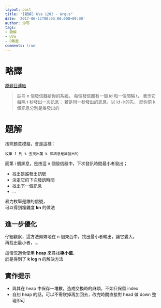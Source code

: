 ```yaml
---
layout: post
title: "[題解] UVa 1203 - Argus"
date: '2017-06-11T00:03:00.000+09:00'
author: 沙耶
tags:
- 題解
- UVa
- D難度
comments: true
---
```


# 略譯

[原題目連結](https://uva.onlinejudge.org/index.php?option=com_onlinejudge&Itemid=8&page=show_problem&category=24&problem=3644)

> 註冊 n 個發信器給你的系統，
每個發信器有一個 id 和一個間隔 t，
表示它每隔 t 秒發出一次訊息；
若是同一秒發出的訊息，以 id 小的先，
問你前 k 個訊息分別是誰發出的

# 題解

按照題意模擬，會是這樣：

```
枚舉 1 到 k 去找出第 k 個訊息是誰發出的
```

而第 i 個訊息，是由這 n 個發信器中，下次發訊時間最小者發出；  

- 找出是誰發出訊號
- 決定它的下次發訊時間
- 找出下一個訊息
- …

暴力枚舉是誰的信號，  
可以得到複雜度 **kn** 的做法

## 進一步優化

仔細觀察，這方法頻繁地在 n 個東西中，找出最小者輸出，讓它變大，  
再找出最小者，…

這情況適合使用 **heap** 來尋找**極小值**，  
於是得到了 **k log n** 的解決方法

## 實作提示

- 與其在 heap 中保存一堆數，造成交換時的麻煩，不如只保留 index
- 自刻 heap 的話，可以不需砍掉再加回去，改完時間直接對 head 做 down 整理即可